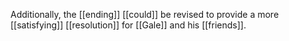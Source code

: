 Additionally, the [[ending]] [[could]] be revised to provide a more [[satisfying]] [[resolution]] for [[Gale]] and his [[friends]].